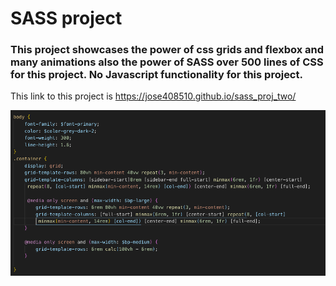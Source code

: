 # 
<h1>SASS project </h1>

<h3>
This project showcases the power of css grids
and flexbox and many animations also the power of SASS 
over 500 lines of CSS for this project.
No Javascript functionality for this project. 
</h3>

This link to this project is 
https://jose408510.github.io/sass_proj_two/


<img src="img/css_photo.png" alt="Code" height="50%" width="100%">